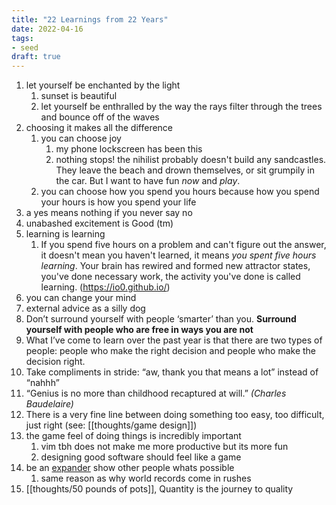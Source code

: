 ```yaml
---
title: "22 Learnings from 22 Years"
date: 2022-04-16
tags:
- seed
draft: true
---
```


1. let yourself be enchanted by the light
	1. sunset is beautiful
	2. let yourself be enthralled by the way the rays filter through the trees and bounce off of the waves
2. choosing it makes all the difference
	1. you can choose joy
		1. my phone lockscreen has been this
		2. nothing stops! the nihilist probably doesn't build any sandcastles. They leave the beach and drown themselves, or sit grumpily in the car. But I want to have fun _now_ and _play_.
	2. you can choose how you spend you hours because how you spend your hours is how you spend your life
3. a yes means nothing if you never say no
4. unabashed excitement is Good (tm)
5. learning is learning
	1. If you spend five hours on a problem and can't figure out the answer, it doesn't mean you haven't learned, it means _you spent five hours learning_. Your brain has rewired and formed new attractor states, you've done necessary work, the activity you've done is called learning. (https://io0.github.io/)
6. you can change your mind
7. external advice as a silly dog
8. Don’t surround yourself with people ‘smarter’ than you. **Surround yourself with people who are free in ways you are not**
9. What I’ve come to learn over the past year is that there are two types of people: people who make the right decision and people who make the decision right.
10. Take compliments in stride: “aw, thank you that means a lot” instead of “nahhh”
11. “Genius is no more than childhood recaptured at will.” *(Charles Baudelaire)*
12. There is a very fine line between doing something too easy, too difficult, just right (see: [[thoughts/game design]])
14. the game feel of doing things is incredibly important
	1. vim tbh does not make me more productive but its more fun
	2. designing good software should feel like a game
15. be an [expander](https://twitter.com/startingfromnix/status/1594052283834064896) show other people whats possible
	1. same reason as why world records come in rushes
16. [[thoughts/50 pounds of pots]], Quantity is the journey to quality